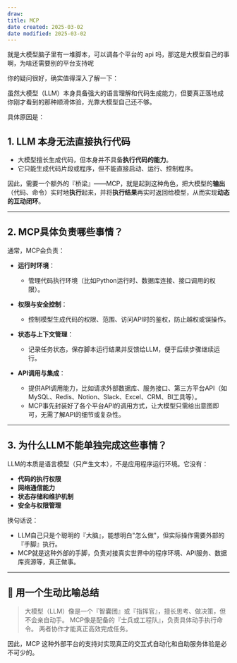```yaml
---
draw:
title: MCP
date created: 2025-03-02
date modified: 2025-03-02
---
```


就是大模型脑子里有一堆脚本，可以调各个平台的 api 吗，那这是大模型自己的事啊，为啥还需要别的平台支持呢

你的疑问很好，确实值得深入了解一下：

虽然大模型（LLM）本身具备强大的语言理解和代码生成能力，但要真正落地成你刚才看到的那种顺滑体验，光靠大模型自己还不够。

具体原因是：

## 1. **LLM 本身无法直接执行代码**

- 大模型擅长生成代码，但本身并不具备**执行代码的能力**。
- 它只能生成代码片段或程序，但不能直接启动、运行、控制程序。

因此，需要一个额外的『桥梁』——MCP，就是起到这种角色，把大模型的**输出**（代码、命令）实时地**执行**起来，并将**执行结果**再实时返回给模型，从而实现**动态的互动闭环**。

---

## 2. MCP具体负责哪些事情？

通常，MCP会负责：

- **运行时环境**：
    
    - 管理代码执行环境（比如Python运行时、数据库连接、接口调用的权限）。
- **权限与安全控制**：
    
    - 控制模型生成代码的权限、范围、访问API时的鉴权，防止越权或误操作。
- **状态与上下文管理**：
    
    - 记录任务状态，保存脚本运行结果并反馈给LLM，便于后续步骤继续运行。
- **API调用与集成**：
    
    - 提供API调用能力，比如请求外部数据库、服务接口、第三方平台API（如MySQL、Redis、Notion、Slack、Excel、CRM、BI工具等）。
    - MCP事先封装好了各个平台API的调用方式，让大模型只需给出意图即可，无需了解API的细节或复杂性。

---

## 3. 为什么LLM不能单独完成这些事情？

LLM的本质是语言模型（只产生文本），不是应用程序运行环境。它没有：

- **代码的执行权限**
- **网络通信能力**
- **状态存储和维护机制**
- **安全与权限管理**

换句话说：

- LLM自己只是个聪明的『大脑』，能想明白"怎么做"，但实际操作需要外部的『手脚』执行。
- MCP就是这种外部的手脚，负责对接真实世界中的程序环境、API服务、数据库资源等，真正做事。

---

## 🌟 用一个生动比喻总结

> 大模型（LLM）像是一个『智囊团』或『指挥官』，擅长思考、做决策，但不会亲自动手。
> MCP像是配备的『士兵或工程队』，负责具体动手执行命令。
> 两者协作才能真正高效完成任务。

因此，MCP 这种外部平台的支持对实现真正的交互式自动化和自助服务体验是必不可少的。
